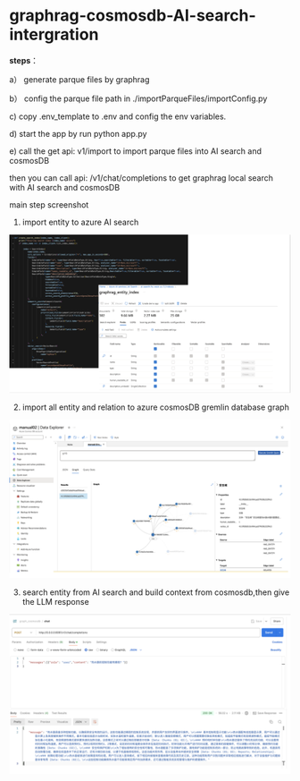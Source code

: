 # graphrag-cosmosdb-AI-search-intergration

**steps**：

a） generate parque files by graphrag

b） config the parque file path in ./importParqueFiles/importConfig.py

c)   copy .env_template to .env and config the env variables.

d)   start the app by run python app.py 

e) call the get api: v1/import to import parque files into  AI search and cosmosDB

then you can call api: /v1/chat/completions to get graphrag local search with AI search and cosmosDB


main step screenshot 

1. import entity to azure AI search

![entity_import2_ai_search](./images/entity_import2_ai_search.png)

2. import all entity and relation to azure cosmosDB gremlin database graph

![entity_import2_cosmosdb](./images/entity_import2_cosmosdb.png)

3. search entity from AI search and build context from cosmosdb,then give the LLM response

![graphrag_query_cosmosdb](./images/graphrag_query_cosmosdb.png)
